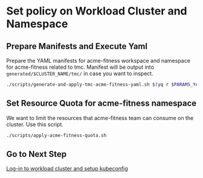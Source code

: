 # Set policy on Workload Cluster and Namespace

## Prepare Manifests and Execute Yaml

Prepare the YAML manifests for acme-fitness workspace and namespace for acme-fitness related to tmc.  Manifest will be output into `generated/$CLUSTER_NAME/tmc/` in case you want to inspect.

```bash
./scripts/generate-and-apply-tmc-acme-fitness-yaml.sh $(yq r $PARAMS_YAML workload-cluster.name)
```

## Set Resource Quota for acme-fitness namespace

We want to limit the resources that acme-fitness team can consume on the cluster.  Use this script.

```bash
./scripts/apply-acme-fitness-quota.sh
```

## Go to Next Step

[Log-in to workload cluster and setup kubeconfig](03-login-kubeconfig.md)
